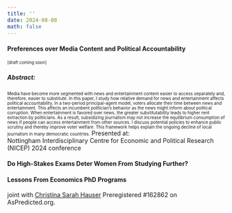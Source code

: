 ```yaml
---
title: ''
date: 2024-08-08
math: false
---
```

#### Preferences over Media Content and Political Accountability
<sub><sup>[draft coming soon]</sup></sub> 
##### Abstract:
<span style="font-size:0.7em;">Media have become more segmented with news and entertainment content easier to access separately and, therefore, easier to substitute. In this paper, I study how relative demand for news and entertainment affects political accountability. In a two-period
principal-agent model, voters allocate their time between news and entertainment.
This affects an incumbent politician’s behavior as the news might inform about political corruption. When entertainment is favored over news, the greater substitutability
leads to higher rent extraction by politicians. As a result, subsidizing journalism may
not increase the equilibrium consumption of news if people can access entertainment
from other sources. I discuss potential policies to enhance public scrutiny and thereby
improve voter welfare. This framework helps explain the ongoing decline of local journalism in many democratic countries.</span>
Presented at:\
Nottingham Interdisciplinary Centre for Economic and Political Research (NICEP) 2024 conference

#### Do High-Stakes Exams Deter Women From Studying Further?
#### Lessons From Economics PhD Programs
joint with [Christina Sarah Hauser](https://sites.google.com/view/christinasarahhauser)
Preregistered #162862 on AsPredicted.org. 